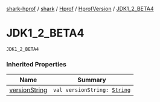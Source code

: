 [shark-hprof](../../../index.md) / [shark](../../index.md) / [Hprof](../index.md) / [HprofVersion](index.md) / [JDK1_2_BETA4](./-j-d-k1_2_-b-e-t-a4.md)

# JDK1_2_BETA4

`JDK1_2_BETA4`

### Inherited Properties

| Name | Summary |
|---|---|
| [versionString](version-string.md) | `val versionString: `[`String`](https://kotlinlang.org/api/latest/jvm/stdlib/kotlin/-string/index.html) |
